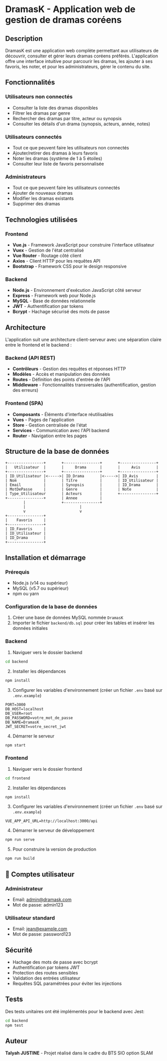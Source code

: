 # DramasK - Application web de gestion de dramas coréens

## Description

DramasK est une application web complète permettant aux utilisateurs de découvrir, consulter et gérer leurs dramas coréens préférés. L'application offre une interface intuitive pour parcourir les dramas, les ajouter à ses favoris, les noter, et pour les administrateurs, gérer le contenu du site.

## Fonctionnalités

### Utilisateurs non connectés
- Consulter la liste des dramas disponibles
- Filtrer les dramas par genre
- Rechercher des dramas par titre, acteur ou synopsis
- Consulter les détails d'un drama (synopsis, acteurs, année, notes)

### Utilisateurs connectés
- Tout ce que peuvent faire les utilisateurs non connectés
- Ajouter/retirer des dramas à leurs favoris
- Noter les dramas (système de 1 à 5 étoiles)
- Consulter leur liste de favoris personnalisée

### Administrateurs
- Tout ce que peuvent faire les utilisateurs connectés
- Ajouter de nouveaux dramas
- Modifier les dramas existants
- Supprimer des dramas

## Technologies utilisées

### Frontend
- **Vue.js** - Framework JavaScript pour construire l'interface utilisateur
- **Vuex** - Gestion de l'état centralisé
- **Vue Router** - Routage côté client
- **Axios** - Client HTTP pour les requêtes API
- **Bootstrap** - Framework CSS pour le design responsive

### Backend
- **Node.js** - Environnement d'exécution JavaScript côté serveur
- **Express** - Framework web pour Node.js
- **MySQL** - Base de données relationnelle
- **JWT** - Authentification par tokens
- **Bcrypt** - Hachage sécurisé des mots de passe

## Architecture

L'application suit une architecture client-serveur avec une séparation claire entre le frontend et le backend :

### Backend (API REST)
- **Contrôleurs** - Gestion des requêtes et réponses HTTP
- **Modèles** - Accès et manipulation des données
- **Routes** - Définition des points d'entrée de l'API
- **Middleware** - Fonctionnalités transversales (authentification, gestion des erreurs)

### Frontend (SPA)
- **Composants** - Éléments d'interface réutilisables
- **Vues** - Pages de l'application
- **Store** - Gestion centralisée de l'état
- **Services** - Communication avec l'API backend
- **Router** - Navigation entre les pages

## Structure de la base de données

```
+----------------+       +----------------+       +----------------+
|   Utilisateur  |       |     Drama      |       |     Avis       |
+----------------+       +----------------+       +----------------+
| ID_Utilisateur |<----->| ID_Drama       |<----->| ID_Avis        |
| Nom            |       | Titre          |       | ID_Utilisateur |
| Email          |       | Synopsis       |       | ID_Drama       |
| MotDePasse     |       | Genre          |       | Note           |
| Type_Utilisateur       | Acteurs        |       +----------------+
+----------------+       | Annee          |
        |                +----------------+
        |                        |
        v                        v
+----------------+
|    Favoris     |
+----------------+
| ID_Favoris     |
| ID_Utilisateur |
| ID_Drama       |
+----------------+
```

## Installation et démarrage

### Prérequis
- Node.js (v14 ou supérieur)
- MySQL (v5.7 ou supérieur)
- npm ou yarn

### Configuration de la base de données
1. Créer une base de données MySQL nommée `DramasK`
2. Importer le fichier `backend/db.sql` pour créer les tables et insérer les données initiales

### Backend
1. Naviguer vers le dossier backend
```bash
cd backend
```

2. Installer les dépendances
```bash
npm install
```

3. Configurer les variables d'environnement (créer un fichier `.env` basé sur `.env.example`)
```
PORT=3000
DB_HOST=localhost
DB_USER=root
DB_PASSWORD=votre_mot_de_passe
DB_NAME=DramasK
JWT_SECRET=votre_secret_jwt
```

4. Démarrer le serveur
```bash
npm start
```

### Frontend
1. Naviguer vers le dossier frontend
```bash
cd frontend
```

2. Installer les dépendances
```bash
npm install
```

3. Configurer les variables d'environnement (créer un fichier `.env` basé sur `.env.example`)
```
VUE_APP_API_URL=http://localhost:3000/api
```

4. Démarrer le serveur de développement
```bash
npm run serve
```

5. Pour construire la version de production
```bash
npm run build
```

## 👤 Comptes utilisateur

### Administrateur
- Email: admin@dramask.com
- Mot de passe: admin123

### Utilisateur standard
- Email: jean@example.com
- Mot de passe: password123


## Sécurité

- Hachage des mots de passe avec bcrypt
- Authentification par tokens JWT
- Protection des routes sensibles
- Validation des entrées utilisateur
- Requêtes SQL paramétrées pour éviter les injections

## Tests

Des tests unitaires ont été implémentés pour le backend avec Jest:

```bash
cd backend
npm test
```

## Auteur

**Talyah JUSTINE** - Projet réalisé dans le cadre du BTS SIO option SLAM
